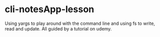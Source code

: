 # cli-notesApp-lesson

Using yargs to play around with the command line and using fs to write, read and update. All guided by a tutorial on udemy.